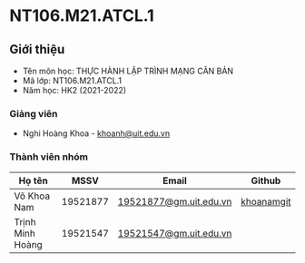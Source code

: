 # NT106.M21.ATCL.1

## Giới thiệu
* Tên môn học: THỰC HÀNH LẬP TRÌNH MẠNG CĂN BẢN
* Mã lớp: NT106.M21.ATCL.1
* Năm học: HK2 (2021-2022)

### Giảng viên
* Nghi Hoàng Khoa - khoanh@uit.edu.vn

### Thành viên nhóm

| Họ tên | MSSV | Email | Github |
| --- | --- | --- | --- | 
| Võ Khoa Nam | 19521877 | 19521877@gm.uit.edu.vn | [khoanamgit](https://github.com/khoanamgit) |
| Trịnh Minh Hoàng | 19521547 | 19521547@gm.uit.edu.vn |  |


